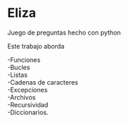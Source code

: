 # Eliza 

Juego de preguntas hecho con python

Este trabajo aborda  

-Funciones  
-Bucles  
-Listas  
-Cadenas de caracteres  
-Excepciones  
-Archivos  
-Recursividad  
-Diccionarios.